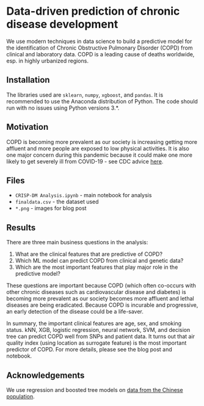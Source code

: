 # Data-driven prediction of chronic disease development

We use modern techniques in data science to build a predictive model for the identification of Chronic Obstructive Pulmonary Disorder (COPD) from clinical and laboratory data. COPD is a leading cause of deaths worldwide, esp. in highly urbanized regions. 

## Installation

The libraries used are `sklearn`, `numpy`, `xgboost`, and `pandas`. It is recommended to use the Anaconda distribution of Python. The code should run with no issues using Python versions 3.*.

## Motivation

COPD is becoming more prevalent as our society is increasing getting more affluent and more people are exposed to low physical activities. It is also one major concern during this pandemic because it could make one more likely to get severely ill from COVID-19 - see CDC advice [here](https://www.cdc.gov/coronavirus/2019-ncov/need-extra-precautions/people-with-medical-conditions.html).


## Files

* `CRISP-DM Analysis.ipynb` - main notebook for analysis
* `finaldata.csv` - the dataset used
* `*.png` - images for blog post

## Results

There are three main business questions in the analysis:
1. What are the clinical features that are predictive of COPD?
2. Which ML model can predict COPD from clinical and genetic data?
3. Which are the most important features that play major role in the predictive model?

These questions are important because COPD (which often co-occurs with other chronic diseases such as cardiovascular disease and diabetes) is becoming more prevalent as our society becomes more affluent and lethal diseases are being eradicated. Because COPD is incurable and progressive, an early detection of the disease could be a life-saver.

In summary, the important clinical features are age, sex, and smoking status. kNN, XGB, logistic regression, neural network, SVM, and decision tree can predict COPD well from SNPs and patient data. It turns out that air quality index (using location as surrogate feature) is the most important predictor of COPD. For more details, please see the blog post and notebook.

## Acknowledgements

We use regression and boosted tree models on [data from the Chinese population](https://translational-medicine.biomedcentral.com/articles/10.1186/s12967-020-02312-0).
